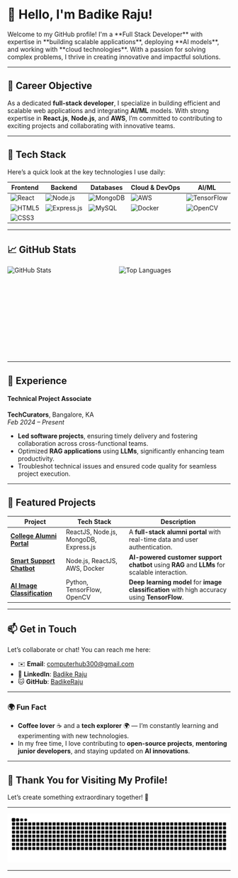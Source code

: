 # 👋 **Hello, I'm Badike Raju!**

<div style="display: flex; align-items: center; justify-content: space-between;">
  <div>
    Welcome to my GitHub profile! I'm a **Full Stack Developer** with expertise in **building scalable applications**, deploying **AI models**, and working with **cloud technologies**. With a passion for solving complex problems, I thrive in creating innovative and impactful solutions.
  </div>

</div>

---

## 🎯 **Career Objective**

As a dedicated **full-stack developer**, I specialize in building efficient and scalable web applications and integrating **AI/ML** models. With strong expertise in **React.js**, **Node.js**, and **AWS**, I’m committed to contributing to exciting projects and collaborating with innovative teams.

---

## 🌟 **Tech Stack**

Here’s a quick look at the key technologies I use daily:

| **Frontend**                                     | **Backend**                                    | **Databases**                                  | **Cloud & DevOps**                            | **AI/ML**                                     |
|--------------------------------------------------|-----------------------------------------------|-----------------------------------------------|-----------------------------------------------|-----------------------------------------------|
| ![React](https://img.shields.io/badge/React.js-61DAFB?style=flat&logo=react&logoColor=white) | ![Node.js](https://img.shields.io/badge/Node.js-339933?style=flat&logo=node.js&logoColor=white) | ![MongoDB](https://img.shields.io/badge/MongoDB-47A248?style=flat&logo=mongodb&logoColor=white) | ![AWS](https://img.shields.io/badge/AWS-232F3E?style=flat&logo=amazonaws&logoColor=white) | ![TensorFlow](https://img.shields.io/badge/TensorFlow-FF6F00?style=flat&logo=tensorflow&logoColor=white) |
| ![HTML5](https://img.shields.io/badge/HTML5-E34F26?style=flat&logo=html5&logoColor=white) | ![Express.js](https://img.shields.io/badge/Express.js-000000?style=flat&logo=express&logoColor=white) | ![MySQL](https://img.shields.io/badge/MySQL-00758F?style=flat&logo=mysql&logoColor=white) | ![Docker](https://img.shields.io/badge/Docker-2496ED?style=flat&logo=docker&logoColor=white) | ![OpenCV](https://img.shields.io/badge/OpenCV-5C3B6B?style=flat&logo=opencv&logoColor=white) |
| ![CSS3](https://img.shields.io/badge/CSS3-1572B6?style=flat&logo=css3&logoColor=white) |                                               |                                               |                                               |                                               |

---

## 📈 **GitHub Stats**

<div style="display: flex; justify-content: space-between; align-items: center;">
  <img src="https://github-readme-stats.vercel.app/api?username=BadikeRaju&show_icons=true&count_private=true&theme=radical" alt="GitHub Stats" width="48%" height="200">
  <img src="https://github-readme-stats.vercel.app/api/top-langs/?username=BadikeRaju&layout=compact&theme=radical" alt="Top Languages" width="50%" height="200">
</div>


---

## 💼 **Experience**

#### **Technical Project Associate**  
**TechCurators**, Bangalore, KA  
_Feb 2024 – Present_  
- **Led software projects**, ensuring timely delivery and fostering collaboration across cross-functional teams.  
- Optimized **RAG applications** using **LLMs**, significantly enhancing team productivity.  
- Troubleshot technical issues and ensured code quality for seamless project execution.

---

## 🚀 **Featured Projects**

| **Project**                                       | **Tech Stack**                                 | **Description**                                                       |
|--------------------------------------------------|-----------------------------------------------|---------------------------------------------------------------------|
| **[College Alumni Portal](https://github.com/BadikeRaju/College-Alumni-Portal)** | ReactJS, Node.js, MongoDB, Express.js        | A **full-stack alumni portal** with real-time data and user authentication.|
| **[Smart Support Chatbot](https://github.com/BadikeRaju/Smart-Support-Chatbot)** | Node.js, ReactJS, AWS, Docker                | **AI-powered customer support chatbot** using **RAG** and **LLMs** for scalable interaction. |
| **[AI Image Classification](https://github.com/BadikeRaju/AI-Image-Classifier)** | Python, TensorFlow, OpenCV                   | **Deep learning model** for **image classification** with high accuracy using **TensorFlow**. |

---

## 📫 **Get in Touch**

Let’s collaborate or chat! You can reach me here:
- ✉️ **Email**: [computerhub300@gmail.com](mailto:computerhub300@gmail.com)
- 🔗 **LinkedIn**: [Badike Raju](https://linkedin.com/in/badike-raju)
- 🐱 **GitHub**: [BadikeRaju](https://github.com/BadikeRaju)

---

### 🌍 **Fun Fact**  
- **Coffee lover** ☕ and a **tech explorer** 🌍 — I’m constantly learning and experimenting with new technologies.  
- In my free time, I love contributing to **open-source projects**, **mentoring junior developers**, and staying updated on **AI innovations**.

---

## 🌟 **Thank You for Visiting My Profile!**
Let’s create something extraordinary together! 🙌

---

<div align="center">
  <img src="assets/github-contribution-grid-snake.svg" alt="Snake Game Animation">
</div>


---
